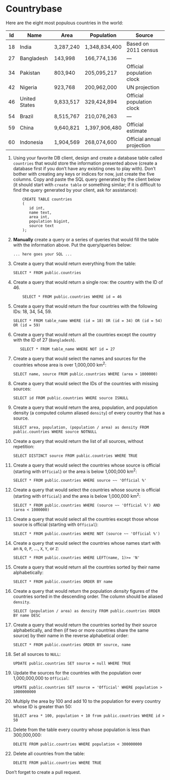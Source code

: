 # Countrybase

Here are the eight most populous countries in the world: 

| Id | Name           | Area      | Population    | Source                     |
|----|----------------|-----------|---------------|----------------------------|
| 18 |  India         | 3,287,240 | 1,348,834,400 | Based on 2011 census       |
| 27 |  Bangladesh    | 143,998   | 166,774,136   | —                          |
| 34 |  Pakistan      | 803,940   | 205,095,217   | Official population clock  |
| 42 |  Nigeria       | 923,768   | 200,962,000   | UN projection              |
| 46 |  United States | 9,833,517 | 329,424,894   | Official population clock  |
| 54 |  Brazil        | 8,515,767 | 210,076,263   | —                          |
| 59 |  China         | 9,640,821 | 1,397,906,480 | Official estimate          |
| 60 |  Indonesia     | 1,904,569 | 268,074,600   | Official annual projection |

1. Using your favorite DB client, design and create a database table called `countries` that would store the information presented above (create a database first if you don’t have any existing ones to play with). Don’t bother with creating any keys or indices for now, just create the five columns. Copy and paste the SQL query generated by the client below (it should start with `create table` or something similar; if it is difficult to find the query generated by your client, ask for assistance):

    ```postgresql
        CREATE TABLE countries
        (
           id int,
           name text,
           area int,
           population bigint,
           source text
        );
    ```

2. **Manually** create a query or a series of queries that would fill the table with the information above. Put the query/queries below:

    ```postgresql
    ... here goes your SQL ...
    ```

3. Create a query that would return everything from the table:

    ```postgresql
    SELECT * FROM public.countries
    ```

4. Create a query that would return a single row: the country with the ID of 46.

    ```postgresql
        SELECT * FROM public.countries WHERE id = 46
    ```

5. Create a query that would return the four countries with the following IDs: 18, 34, 54, 59.

    ```postgresql
    SELECT * FROM table_name WHERE (id = 18) OR (id = 34) OR (id = 54) OR (id = 59)
    ```

6. Create a query that would return all the countries except the country with the ID of 27 (`Bangladesh`).

    ```postgresql
       SELECT * FROM table_name WHERE NOT id = 27
    ```

7. Create a query that would select the names and sources for the countries whose area is over 1,000,000 km<sup>2</sup>:

    ```postgresql
    SELECT name, source FROM public.countries WHERE (area > 1000000)
    ```
    
8. Create a query that would select the IDs of the countries with missing sources:

    ```postgresql
    SELECT id FROM public.countries WHERE source ISNULL
    ```
    
9. Create a query that would return the area, population, and population density (a computed column aliased `density`) of every country that has a source.

    ```postgresql
    SELECT area, population, (population / area) as density FROM public.countries WHERE source NOTNULL
    ```
    
10. Create a query that would return the list of all sources, without repetition:

    ```postgresql
    SELECT DISTINCT source FROM public.countries WHERE TRUE
    ```

11. Create a query that would select the countries whose source is official (starting with `Official`) or the area is below 1,000,000 km<sup>2</sup>:

    ```postgresql
    SELECT * FROM public.countries WHERE source ~~ 'Official %'
    ```

12. Create a query that would select the countries whose source is official (starting with `Official`) and the area is below 1,000,000 km<sup>2</sup>:

    ```postgresql
    SELECT * FROM public.countries WHERE (source ~~ 'Official %') AND (area < 1000000)
    ```
    
13. Create a query that would select all the countries except those whose source is official (starting with `Official`):

    ```postgresql
    SELECT * FROM public.countries WHERE NOT (source ~~ 'Official %')
    ```
    
14. Create a query that would select the countries whose names start with an `N`, `O`, `P`, ..., `X`, `Y`, or `Z`:

    ```postgresql
    SELECT * FROM public.countries WHERE LEFT(name, 1)>= 'N'
    ```
    
15. Create a query that would return all the countries sorted by their name alphabetically:

    ```postgresql
    SELECT * FROM public.countries ORDER BY name
    ```

16. Create a query that would return the population _density_ figures of the countries sorted in the descending order. The column should be aliased `density`.

    ```postgresql
    SELECT (population / area) as density FROM public.countries ORDER BY name DESC
    ```

17. Create a query that would return the countries sorted by their source alphabetically, and then (if two or more countries share the same source) by their name in the reverse alphabetical order:

    ```postgresql
    SELECT * FROM public.countries ORDER BY source, name
    ```
    
18. Set all sources to `NULL`:

    ```postgresql
    UPDATE public.countries SET source = null WHERE TRUE
    ```
    
19. Update the sources for the countries with the population over 1,000,000,000 to `Official`:

    ```postgresql
    UPDATE public.countries SET source = 'Official' WHERE population > 1000000000
    ```
    
20. Multiply the area by 100 and add 10 to the population for every country whose ID is greater than 50:

    ```postgresql
    SELECT area * 100, population + 10 from public.countries WHERE id > 50
    ```

21. Delete from the table every country whose population is less than 300,000,000:

    ```postgresql
    DELETE FROM public.countries WHERE population < 300000000
    ```

22. Delete all countries from the table:

    ```postgresql
    DELETE FROM public.countries WHERE TRUE
    ```
    
Don’t forget to create a pull request.
